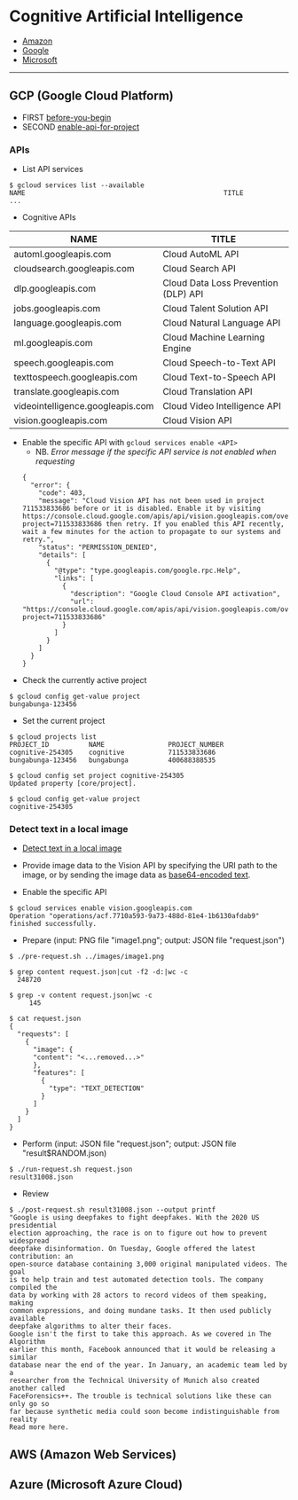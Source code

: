 # Cognitive Artificial Intelligence


* [Amazon](https://aws.amazon.com/machine-learning/)
* [Google](https://cloud.google.com/products/ai/)
* [Microsoft](https://azure.microsoft.com/services/cognitive-services/)

***

## GCP (Google Cloud Platform)
* FIRST [before-you-begin](https://cloud.google.com/vision/docs/before-you-begin)
* SECOND [enable-api-for-project]()
### APIs
* List API services
```
$ gcloud services list --available
NAME                                                  TITLE
...
```
* Cognitive APIs

|NAME                                                  |TITLE|
|---|---|
|automl.googleapis.com                                 |Cloud AutoML API|
|cloudsearch.googleapis.com                            |Cloud Search API|
|dlp.googleapis.com                                    |Cloud Data Loss Prevention (DLP) API|
|jobs.googleapis.com                                   |Cloud Talent Solution API|
|language.googleapis.com                               |Cloud Natural Language API|
|ml.googleapis.com                                     |Cloud Machine Learning Engine|
|speech.googleapis.com                                 |Cloud Speech-to-Text API|
|texttospeech.googleapis.com                           |Cloud Text-to-Speech API|
|translate.googleapis.com                              |Cloud Translation API|
|videointelligence.googleapis.com                      |Cloud Video Intelligence API|
|vision.googleapis.com                                 |Cloud Vision API|

* Enable the specific API with `gcloud services enable <API>`
   * NB. <i>Error message if the specific API service is not enabled when requesting</i>
   ```
   {
     "error": {
       "code": 403,
       "message": "Cloud Vision API has not been used in project 711533833686 before or it is disabled. Enable it by visiting https://console.cloud.google.com/apis/api/vision.googleapis.com/overview?project=711533833686 then retry. If you enabled this API recently, wait a few minutes for the action to propagate to our systems and retry.",
       "status": "PERMISSION_DENIED",
       "details": [
         {
           "@type": "type.googleapis.com/google.rpc.Help",
           "links": [
             {
               "description": "Google Cloud Console API activation",
               "url": "https://console.cloud.google.com/apis/api/vision.googleapis.com/overview?project=711533833686"
             }
           ]
         }
       ]
     }
   }
   ```
* Check the currently active project
```
$ gcloud config get-value project 
bungabunga-123456
```
* Set the current project
```
$ gcloud projects list
PROJECT_ID          NAME                PROJECT_NUMBER
cognitive-254305    cognitive           711533833686
bungabunga-123456   bungabunga          400688388535

$ gcloud config set project cognitive-254305
Updated property [core/project].

$ gcloud config get-value project 
cognitive-254305
```

### Detect text in a local image
* [Detect text in a local image](https://cloud.google.com/vision/docs/ocr)
* Provide image data to the Vision API by specifying the URI path to the image, or by sending the image data as [base64-encoded text](https://cloud.google.com/vision/docs/base64).

* Enable the specific API
```
$ gcloud services enable vision.googleapis.com
Operation "operations/acf.7710a593-9a73-488d-81e4-1b6130afdab9" finished successfully.
```
* Prepare (input: PNG file "image1.png"; output: JSON file "request.json")
```
$ ./pre-request.sh ../images/image1.png

$ grep content request.json|cut -f2 -d:|wc -c
  248720

$ grep -v content request.json|wc -c
     145

$ cat request.json
{
  "requests": [
    {
      "image": {
      "content": "<...removed...>"
      },
      "features": [
        {
          "type": "TEXT_DETECTION"
        }
      ]
    }
  ]
}
```
* Perform (input: JSON file "request.json"; output: JSON file "result$RANDOM.json)
```
$ ./run-request.sh request.json
result31008.json
```
* Review
```
$ ./post-request.sh result31008.json --output printf
"Google is using deepfakes to fight deepfakes. With the 2020 US presidential
election approaching, the race is on to figure out how to prevent widespread
deepfake disinformation. On Tuesday, Google offered the latest contribution: an
open-source database containing 3,000 original manipulated videos. The goal
is to help train and test automated detection tools. The company compiled the
data by working with 28 actors to record videos of them speaking, making
common expressions, and doing mundane tasks. It then used publicly available
deepfake algorithms to alter their faces.
Google isn't the first to take this approach. As we covered in The Algorithm
earlier this month, Facebook announced that it would be releasing a similar
database near the end of the year. In January, an academic team led by a
researcher from the Technical University of Munich also created another called
FaceForensics++. The trouble is technical solutions like these can only go so
far because synthetic media could soon become indistinguishable from reality
Read more here.
```

### 

## AWS (Amazon Web Services)

## Azure (Microsoft Azure Cloud)
